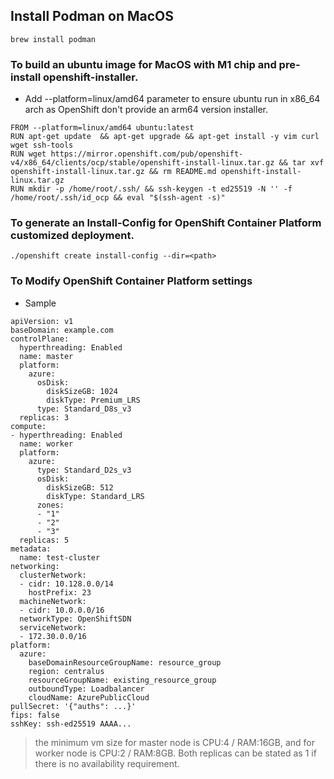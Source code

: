 ## Install Podman on MacOS
```
brew install podman
```

### To build an ubuntu image for MacOS with M1 chip and pre-install openshift-installer.
- Add --platform=linux/amd64 parameter to ensure ubuntu run in x86_64 arch as OpenShift don't provide an arm64 version installer.
```
FROM --platform=linux/amd64 ubuntu:latest
RUN apt-get update  && apt-get upgrade && apt-get install -y vim curl wget ssh-tools
RUN wget https://mirror.openshift.com/pub/openshift-v4/x86_64/clients/ocp/stable/openshift-install-linux.tar.gz && tar xvf openshift-install-linux.tar.gz && rm README.md openshift-install-linux.tar.gz
RUN mkdir -p /home/root/.ssh/ && ssh-keygen -t ed25519 -N '' -f /home/root/.ssh/id_ocp && eval "$(ssh-agent -s)"
```

### To generate an Install-Config for OpenShift Container Platform customized deployment.
```
./openshift create install-config --dir=<path>
```

### To Modify OpenShift Container Platform settings
- Sample
```
apiVersion: v1
baseDomain: example.com 
controlPlane: 
  hyperthreading: Enabled   
  name: master
  platform:
    azure:
      osDisk:
        diskSizeGB: 1024 
        diskType: Premium_LRS
      type: Standard_D8s_v3
  replicas: 3
compute: 
- hyperthreading: Enabled 
  name: worker
  platform:
    azure:
      type: Standard_D2s_v3
      osDisk:
        diskSizeGB: 512 
        diskType: Standard_LRS
      zones: 
      - "1"
      - "2"
      - "3"
  replicas: 5
metadata:
  name: test-cluster 
networking:
  clusterNetwork:
  - cidr: 10.128.0.0/14
    hostPrefix: 23
  machineNetwork:
  - cidr: 10.0.0.0/16
  networkType: OpenShiftSDN
  serviceNetwork:
  - 172.30.0.0/16
platform:
  azure:
    baseDomainResourceGroupName: resource_group 
    region: centralus 
    resourceGroupName: existing_resource_group 
    outboundType: Loadbalancer
    cloudName: AzurePublicCloud
pullSecret: '{"auths": ...}' 
fips: false 
sshKey: ssh-ed25519 AAAA... 
```

> the minimum vm size for master node is CPU:4 / RAM:16GB, and for worker node is CPU:2 / RAM:8GB. Both replicas can be stated as 1 if there is no availability requirement.
